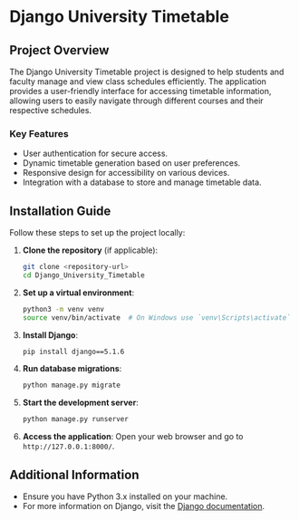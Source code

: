 # Django University Timetable

## Project Overview
The Django University Timetable project is designed to help students and faculty manage and view class schedules efficiently. The application provides a user-friendly interface for accessing timetable information, allowing users to easily navigate through different courses and their respective schedules.

### Key Features
- User authentication for secure access.
- Dynamic timetable generation based on user preferences.
- Responsive design for accessibility on various devices.
- Integration with a database to store and manage timetable data.

## Installation Guide

Follow these steps to set up the project locally:

1. **Clone the repository** (if applicable):
   ```bash
   git clone <repository-url>
   cd Django_University_Timetable
   ```

2. **Set up a virtual environment**:
   ```bash
   python3 -m venv venv
   source venv/bin/activate  # On Windows use `venv\Scripts\activate`
   ```

3. **Install Django**:
   ```bash
   pip install django==5.1.6
   ```

4. **Run database migrations**:
   ```bash
   python manage.py migrate
   ```

5. **Start the development server**:
   ```bash
   python manage.py runserver
   ```

6. **Access the application**:
   Open your web browser and go to `http://127.0.0.1:8000/`.

## Additional Information
- Ensure you have Python 3.x installed on your machine.
- For more information on Django, visit the [Django documentation](https://docs.djangoproject.com/en/5.1/).
